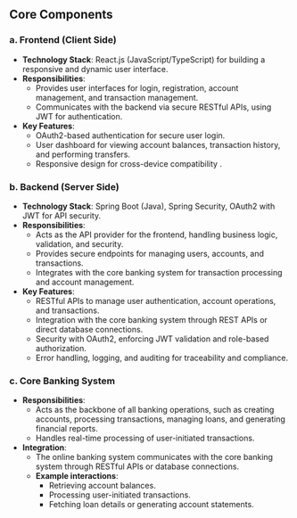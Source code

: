 ##  Core Components

### a. Frontend (Client Side)
- **Technology Stack**: React.js (JavaScript/TypeScript) for building a responsive and dynamic user interface.
- **Responsibilities**:
  - Provides user interfaces for login, registration, account management, and transaction management.
  - Communicates with the backend via secure RESTful APIs, using JWT for authentication.
- **Key Features**:
  - OAuth2-based authentication for secure user login.
  - User dashboard for viewing account balances, transaction history, and performing transfers.
  - Responsive design for cross-device compatibility .

### b. Backend (Server Side)
- **Technology Stack**: Spring Boot (Java), Spring Security, OAuth2 with JWT for API security.
- **Responsibilities**:
  - Acts as the API provider for the frontend, handling business logic, validation, and security.
  - Provides secure endpoints for managing users, accounts, and transactions.
  - Integrates with the core banking system for transaction processing and account management.
- **Key Features**:
  - RESTful APIs to manage user authentication, account operations, and transactions.
  - Integration with the core banking system through REST APIs or direct database connections.
  - Security with OAuth2, enforcing JWT validation and role-based authorization.
  - Error handling, logging, and auditing for traceability and compliance.

### c. Core Banking System
- **Responsibilities**:
  - Acts as the backbone of all banking operations, such as creating accounts, processing transactions, managing loans, and generating financial reports.
  - Handles real-time processing of user-initiated transactions.
- **Integration**:
  - The online banking system communicates with the core banking system through RESTful APIs or database connections.
  - **Example interactions**:
    - Retrieving account balances.
    - Processing user-initiated transactions.
    - Fetching loan details or generating account statements.